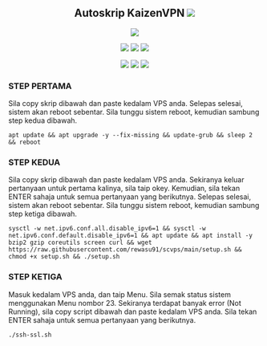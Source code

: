 <h2 align="center">
Autoskrip KaizenVPN
<img src="https://img.shields.io/badge/Version-2.0-blue.svg"></h2>

</p> 
<p align="center"><img src="https://d33wubrfki0l68.cloudfront.net/5911c43be3b1da526ed609e9c55783d9d0f6b066/9858b/assets/img/debian-ubuntu-hover.png"></p> 
<p align="center"><img src="https://img.shields.io/static/v1?style=for-the-badge&logo=debian&label=Debian%209&message=Stretch&color=purple"> <img src="https://img.shields.io/static/v1?style=for-the-badge&logo=debian&label=Debian%2010&message=Buster&color=purple"> <img src="https://img.shields.io/static/v1?style=for-the-badge&logo=debian&label=Debian%2011&message=Bulsseye&color=purple"> </p><p align="center"> <img src="https://img.shields.io/static/v1?style=for-the-badge&logo=ubuntu&label=Ubuntu%2018&message=Lts&color=red"> <img src="https://img.shields.io/static/v1?style=for-the-badge&logo=ubuntu&label=Ubuntu%2020&message=Lts&color=red"> <img src="https://img.shields.io/static/v1?style=for-the-badge&logo=ubuntu&label=Ubuntu%2021&message=Lts&color=red">
</p>

### STEP PERTAMA
Sila copy skrip dibawah dan paste kedalam VPS anda. Selepas selesai, sistem akan reboot sebentar. Sila tunggu sistem reboot, kemudian sambung step kedua dibawah.

```
apt update && apt upgrade -y --fix-missing && update-grub && sleep 2 && reboot
```

### STEP KEDUA
Sila copy skrip dibawah dan paste kedalam VPS anda. Sekiranya keluar pertanyaan untuk pertama kalinya, sila taip okey. Kemudian, sila tekan ENTER sahaja untuk semua pertanyaan yang berikutnya. Selepas selesai, sistem akan reboot sebentar. Sila tunggu sistem reboot, kemudian sambung step ketiga dibawah.

```
sysctl -w net.ipv6.conf.all.disable_ipv6=1 && sysctl -w net.ipv6.conf.default.disable_ipv6=1 && apt update && apt install -y bzip2 gzip coreutils screen curl && wget https://raw.githubusercontent.com/rewasu91/scvps/main/setup.sh && chmod +x setup.sh && ./setup.sh
```

### STEP KETIGA
Masuk kedalam VPS anda, dan taip Menu. Sila semak status sistem menggunakan Menu nombor 23. Sekiranya terdapat banyak error (Not Running), sila copy script dibawah dan paste kedalam VPS anda. Sila tekan ENTER sahaja untuk semua pertanyaan yang berikutnya.

```
./ssh-ssl.sh
```
